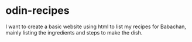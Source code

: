 # odin-recipes

I want to create a basic website using html to list my recipes for Babachan, mainly listing the ingredients and steps to make the dish.